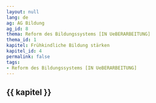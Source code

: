 ```yaml
---
layout: null
lang: de
ag: AG Bildung
ag_id: 8
thema: Reform des Bildungssystems [IN UeBERARBEITUNG]
thema_id: 1
kapitel: Frühkindliche Bildung stärken
kapitel_id: 4
permalink: false
tags:
- Reform des Bildungssystems [IN UeBERARBEITUNG]
---
```


## {{ kapitel }}
